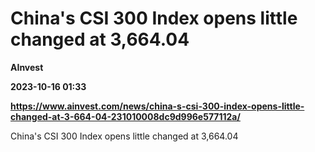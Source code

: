 # China's CSI 300 Index opens little changed at 3,664.04
**AInvest**

**2023-10-16 01:33**

**https://www.ainvest.com/news/china-s-csi-300-index-opens-little-changed-at-3-664-04-231010008dc9d996e577112a/**

China's CSI 300 Index opens little changed at 3,664.04